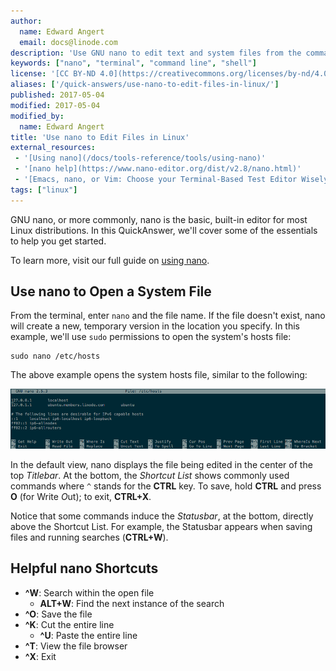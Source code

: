 ```yaml
---
author:
  name: Edward Angert
  email: docs@linode.com
description: 'Use GNU nano to edit text and system files from the command line.'
keywords: ["nano", "terminal", "command line", "shell"]
license: '[CC BY-ND 4.0](https://creativecommons.org/licenses/by-nd/4.0)'
aliases: ['/quick-answers/use-nano-to-edit-files-in-linux/']
published: 2017-05-04
modified: 2017-05-04
modified_by:
  name: Edward Angert
title: 'Use nano to Edit Files in Linux'
external_resources:
 - '[Using nano](/docs/tools-reference/tools/using-nano)'
 - '[nano help](https://www.nano-editor.org/dist/v2.8/nano.html)'
 - '[Emacs, nano, or Vim: Choose your Terminal-Based Test Editor Wisely](https://medium.com/linode-cube/emacs-nano-or-vim-choose-your-terminal-based-text-editor-wisely-8f3826c92a68)'
tags: ["linux"]
---
```


GNU nano, or more commonly, nano is the basic, built-in editor for most Linux distributions. In this QuickAnswer, we'll cover some of the essentials to help you get started.

To learn more, visit our full guide on [using nano](/docs/tools-reference/tools/use-nano-text-editor-commands/).

## Use nano to Open a System File

From the terminal, enter `nano` and the file name. If the file doesn't exist, nano will create a new, temporary version in the location you specify. In this example, we'll use `sudo` permissions to open the system's hosts file:

    sudo nano /etc/hosts

The above example opens the system hosts file, similar to the following:

![Ubuntu hosts file in nano](nano-hosts-ubuntu.png "Ubuntu hosts file in nano")

In the default view, nano displays the file being edited in the center of the top *Titlebar*. At the bottom, the *Shortcut List* shows commonly used commands where `^` stands for the **CTRL** key. To save, hold **CTRL** and press **O** (for Write *O*ut); to exit, **CTRL+X**.

Notice that some commands induce the *Statusbar*, at the bottom, directly above the Shortcut List. For example, the Statusbar appears when saving files and running searches (**CTRL+W**).

## Helpful nano Shortcuts

* **^W**: Search within the open file
  * **ALT+W**: Find the next instance of the search
* **^O**: Save the file
* **^K**: Cut the entire line
  * **^U**: Paste the entire line
* **^T**: View the file browser
* **^X**: Exit

